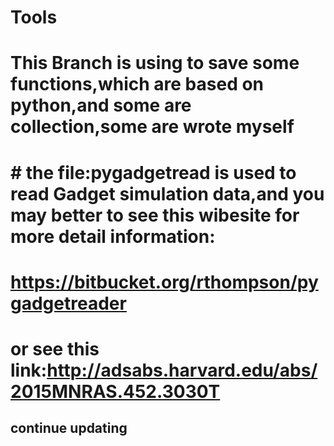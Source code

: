 # Tools
# This Branch is using to save some functions,which are based on python,and some are collection,some are wrote myself
# # the file:pygadgetread is used to read Gadget simulation data,and you may better to see this wibesite for more detail information:
# https://bitbucket.org/rthompson/pygadgetreader
# or see this link:http://adsabs.harvard.edu/abs/2015MNRAS.452.3030T
## continue updating
